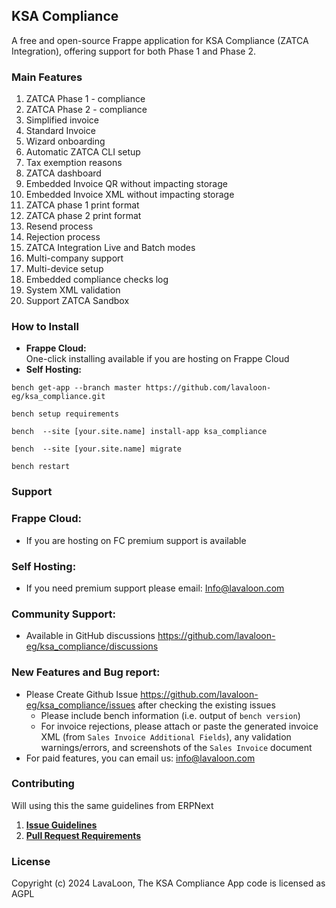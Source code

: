 KSA Compliance
--------------

A free and open-source Frappe application for KSA Compliance (ZATCA Integration), offering support for both Phase 1 and Phase 2.

### Main Features

1.  ZATCA Phase 1 - compliance
2.  ZATCA Phase 2 - compliance
3.  Simplified invoice
4.  Standard Invoice
5.  Wizard onboarding
6.  Automatic ZATCA CLI setup
7.  Tax exemption reasons
8.  ZATCA dashboard
9.  Embedded Invoice QR without impacting storage
10. Embedded Invoice XML without impacting storage
11. ZATCA phase 1 print format
12. ZATCA phase 2 print format
13. Resend process
14. Rejection process
15. ZATCA Integration Live and Batch modes
16. Multi-company support
17. Multi-device setup
18. Embedded compliance checks log
19. System XML validation
20. Support ZATCA Sandbox

### How to Install

-   **Frappe Cloud:**\
    One-click installing available if you are hosting on Frappe Cloud
-   **Self Hosting:**

```
bench get-app --branch master https://github.com/lavaloon-eg/ksa_compliance.git
```

```
bench setup requirements
```

```
bench  --site [your.site.name] install-app ksa_compliance
```

```
bench  --site [your.site.name] migrate
```

```
bench restart
```


### Support

### Frappe Cloud:

- If you are hosting on FC premium support is available

### Self Hosting:

- If you need premium support please email: Info@lavaloon.com

### Community Support:

- Available in GitHub discussions <https://github.com/lavaloon-eg/ksa_compliance/discussions>

### New Features and Bug report:

- Please Create Github Issue <https://github.com/lavaloon-eg/ksa_compliance/issues> after checking the existing issues
  - Please include bench information (i.e. output of `bench version`)
  - For invoice rejections, please attach or paste the generated invoice XML (from `Sales Invoice Additional Fields`), any validation warnings/errors, and screenshots of the `Sales Invoice` document
- For paid features, you can email us: <info@lavaloon.com>

### **Contributing**

Will using this the same guidelines from ERPNext

1. [**Issue Guidelines**](https://github.com/frappe/erpnext/wiki/Issue-Guidelines "https://github.com/frappe/erpnext/wiki/issue-guidelines")
2. [**Pull Request Requirements**](https://github.com/frappe/erpnext/wiki/Contribution-Guidelines "https://github.com/frappe/erpnext/wiki/contribution-guidelines")

### License

Copyright (c) 2024 LavaLoon, The KSA Compliance App code is licensed as AGPL
